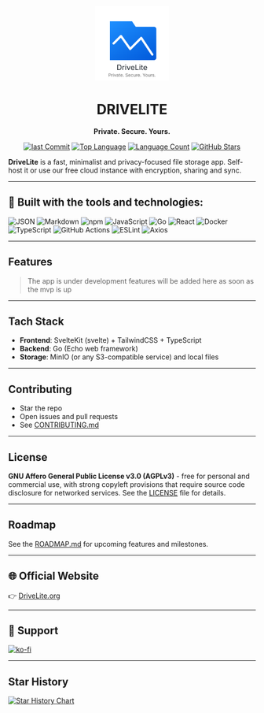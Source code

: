 <div align="center">
  <img src="public/logo.svg" alt="DriveLite Logo" width="150" />

# DRIVELITE

**Private. Secure. Yours.**

[![last Commit](https://img.shields.io/github/last-commit/moukhtar-youssef/DriveLite?style=flat-square)](https://github.com/moukhtar-youssef/DriveLite)
[![Top Language](https://img.shields.io/github/languages/top/moukhtar-youssef/DriveLite?style=flat-square)](https://github.com/moukhtar-youssef/DriveLite)
[![Language Count](https://img.shields.io/github/languages/count/moukhtar-youssef/DriveLite?style=flat-square)](https://github.com/moukhtar-youssef/DriveLite)
[![GitHub Stars](https://img.shields.io/github/stars/moukhtar-youssef/DriveLite?style=social)](https://github.com/moukhtar-youssef/DriveLite/stargazers)

</div>

**DriveLite** is a fast, minimalist and privacy-focused file storage app.
Self-host it or use our free cloud instance with encryption, sharing and sync.

---

## 🔧 Built with the tools and technologies:

![JSON](https://img.shields.io/badge/JSON-000000?style=flat-square&logo=json&logoColor=white)
![Markdown](https://img.shields.io/badge/Markdown-000000?style=flat-square&logo=markdown&logoColor=white)
![npm](https://img.shields.io/badge/NPM-CB3837?style=flat-square&logo=npm&logoColor=white)
![JavaScript](https://img.shields.io/badge/JavaScript-F7DF1E?style=flat-square&logo=javascript&logoColor=black)
![Go](https://img.shields.io/badge/Go-00ADD8?style=flat-square&logo=go&logoColor=white)
![React](https://img.shields.io/badge/React-20232A?style=flat-square&logo=react&logoColor=61DAFB)
![Docker](https://img.shields.io/badge/Docker-2496ED?style=flat-square&logo=docker&logoColor=white)
![TypeScript](https://img.shields.io/badge/TypeScript-3178C6?style=flat-square&logo=typescript&logoColor=white)
![GitHub Actions](https://img.shields.io/badge/GitHub%20Actions-2088FF?style=flat-square&logo=github-actions&logoColor=white)
![ESLint](https://img.shields.io/badge/ESLint-4B32C3?style=flat-square&logo=eslint&logoColor=white)
![Axios](https://img.shields.io/badge/Axios-5A29E4?style=flat-square)

---

## Features

> The app is under development features will be added here as soon as the mvp is up

---

## Tach Stack

- **Frontend**: SvelteKit (svelte) + TailwindCSS + TypeScript
- **Backend**: Go (Echo web framework)
- **Storage**: MinIO (or any S3-compatible service) and local files

---

## Contributing

- Star the repo
- Open issues and pull requests
- See [CONTRIBUTING.md](./CONTRIBUTING.md)

---

## License

**GNU Affero General Public License v3.0 (AGPLv3)** - free for personal and commercial use, with strong copyleft provisions that require source code disclosure for networked services.
See the [LICENSE](./LICENSE) file for details.

---

## Roadmap

See the [ROADMAP.md](./ROADMAP.md) for upcoming features and milestones.

---

## 🌐 Official Website

👉 [DriveLite.org](https://drivelite.org)

---

## 💖 Support

[![ko-fi](https://ko-fi.com/img/githubbutton_sm.svg)](https://ko-fi.com/E1E41J4LFE)

---

## Star History

<a href="https://www.star-history.com/#DriveLite/DriveLIte&Date">
 <picture>
   <source media="(prefers-color-scheme: dark)" srcset="https://api.star-history.com/svg?repos=DriveLite/DriveLIte&type=Date&theme=dark" />
   <source media="(prefers-color-scheme: light)" srcset="https://api.star-history.com/svg?repos=DriveLite/DriveLIte&type=Date" />
   <img alt="Star History Chart" src="https://api.star-history.com/svg?repos=DriveLite/DriveLIte&type=Date" />
 </picture>
</a>
